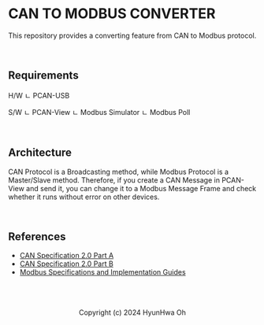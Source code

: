 # CAN TO MODBUS CONVERTER

This repository provides a converting feature from CAN to Modbus protocol.

<br/>

## Requirements

H/W
ㄴ PCAN-USB

S/W
ㄴ PCAN-View
ㄴ Modbus Simulator
ㄴ Modbus Poll

<br/>

## Architecture 

CAN Protocol is a Broadcasting method, while Modbus Protocol is a Master/Slave method. Therefore, if you create a CAN Message in PCAN-View and send it, you can change it to a Modbus Message Frame and check whether it runs without error on other devices.

<br/>

## References

- <a href='https://www.port.de/fileadmin/user_upload/Dateien_IST_fuer_Migration/CAN20A.pdf'>CAN Specification 2.0 Part A</a>
- <a href='https://affon.narod.ru/CAN/CAN20B.pdf'>CAN Specification 2.0 Part B</a>
- <a href='https://www.modbus.org/specs.php'>Modbus Specifications and Implementation Guides</a>

<br/>
<br/>
<br/>

<div align='center'>
Copyright (c) 2024 HyunHwa Oh
</div>
